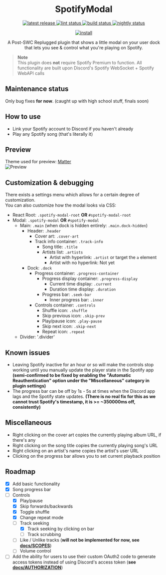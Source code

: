 <p>
  <h1 align="center">SpotifyModal</h1>
</p>

<p align="center">
  <a href="https://github.com/Socketlike/SpotifyModal/releases/latest">
    <img alt="latest release" src="https://img.shields.io/github/v/release/Socketlike/SpotifyModal?label=version&sort=semver">
  </a>
  <a href="https://github.com/Socketlike/SpotifyModal/actions/workflows/lint.yml">
    <img alt="lint status" src="https://img.shields.io/github/actions/workflow/status/Socketlike/SpotifyModal/lint.yml?label=lint">
  </a>
  <a href="https://github.com/Socketlike/SpotifyModal/actions/workflows/release.yml">
    <img alt="build status" src="https://img.shields.io/github/actions/workflow/status/Socketlike/SpotifyModal/release.yml?label=build">
  </a>
  <a href="https://github.com/Socketlike/SpotifyModal/actions/workflows/nightly.yml">
    <img alt="nightly status" src="https://img.shields.io/github/actions/workflow/status/Socketlike/SpotifyModal/nightly.yml?label=nightly&color=blueviolet">
  </a>
</p>

<p align="center">
  <a href="https://replugged.dev/install?identifier=Socketlike/SpotifyModal&source=github">
    <img alt="install" src="https://img.shields.io/github/v/release/Socketlike/SpotifyModal?label=Install&sort=semver&style=for-the-badge">
  </a>
</p>

<p align="center">
  A Post-SWC Replugged plugin that shows a little modal on your user dock that lets you see & control
what you're playing on Spotify.
</p>

> **Note**  
> This plugin does **not** require Spotify Premium to function. All functionality are built upon
> Discord's Spotify WebSocket + Spotify WebAPI calls

## Maintenance status

Only bug fixes **for now**. (caught up with high school stuff, finals soon)

## How to use

- Link your Spotify account to Discord if you haven't already
- Play any Spotify song (that's literally it)

## Preview

Theme used for preview: [Matter](https://github.com/Socketlike/Matter)  
![Preview](https://socketlike.github.com/SpotifyModal-Preview.gif)

## Customization & debugging

There exists a settings menu which allows for a certain degree of customization.  
You can also customize how the modal looks via CSS:

- React Root: `.spotify-modal-root` **OR** `#spotify-modal-root`
- Modal: `.spotify-modal` **OR** `#spotify-modal`
  - Main: `.main` (when dock is hidden entirely: `.main.dock-hidden`)
    - Header: `.header`
      - Cover art: `.cover-art`
      - Track info container: `.track-info`
        - Song title: `.title`
        - Artists list: `.artists`
          - Artist with hyperlink: `.artist` or target the `a` element
          - Artist with no hyperlink: Not yet
    - Dock: `.dock`
      - Progress container: `.progress-container`
        - Progress display container: `.progress-display`
          - Current time display: `.current`
          - Duration time display: `.duration`
        - Progress bar: `.seek-bar`
          - Inner progress bar: `.inner`
      - Controls container: `.controls`
        - Shuffle icon: `.shuffle`
        - Skip previous icon: `.skip-prev`
        - Play/pause icon: `.play-pause`
        - Skip next icon: `.skip-next`
        - Repeat icon: `.repeat`
  - Divider: '.divider'

## Known issues

- Leaving Spotify inactive for an hour or so will make the controls stop working until you manually
  update the player state in the Spotify app **(semi-confirmed to be fixed by enabling the
  "Automatic Reauthentication" option under the "Miscellaneous" category in plugin settings)**
- The progress bar can be off by 1s - 5s at times when the Discord app lags and the Spotify state
  updates. **(There is no real fix for this as we cannot trust Spotify's timestamp, it is >=
  ~350000ms off, consistently)**

## Miscellaneous

- Right clicking on the cover art copies the currently playing album URL, if there's any
- Right clicking on the song title copies the currently playing song's URL
- Right clicking on an artist's name copies the artist's user URL
- Clicking on the progress bar allows you to set current playback position

## Roadmap

- [x] Add basic functionality
- [x] Song progress bar
- [ ] Controls
  - [x] Play/pause
  - [x] Skip forwards/backwards
  - [x] Toggle shuffle
  - [x] Change repeat mode
  - [ ] Track seeking
    - [x] Track seeking by clicking on bar
    - [ ] Track scrubbing
  - [ ] Like / Unlike tracks (**will not be implemented for now, see
        [docs/SCOPES](docs/SCOPES.md)**)
  - [ ] Volume control
- [ ] Add the ability for users to use their custom OAuth2 code to generate access tokens instead of
      using Discord's access token (**see [docs/AUTHORIZATION](docs/AUTHORIZATION.md)**)
